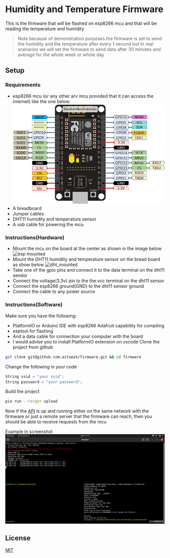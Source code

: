 # Humidity and Temperature Firmware
This is the firmware that will be flashed on esp8266 mcu and that will be reading the temperature and humidity

> Note because of demonstration purposes the firmware is set to send the
> humidity and the temperature after every 1 second but In real scenarios we
> will set the firmware to send data after 30 minutes and average for the whole
> week or whole day 

## Setup
### Requirements
* esp8266 mcu (or any other arv mcu provided that it can access the internet)
  like the one below
  ![esp_image](/screenshots/esp8266.png)
* A breadboard
* Jumper cables
* DHT11 humidity and temperature sensor
* A usb cable for powering the mcu

### Instructions(Hardware)
* Mount the mcu on the board at the center as shown in the image below
![esp mounted](/screenshots/espmounted.png)
* Mount the DHT11 humidity and temperature sensor on the bread board as show
  below
![dht_mounted](/screenshots/dhtmounted.png)
* Take one of the gpio pins and connect it to the data terminal on the dht11
sendor
* Connect the voltage(3.3v) pin to the the vcc terminal on the dht11 sensor
* Connect the esp8266 ground(GND) to the dht11 sensor ground
* Connect the cable to any power source

### Instructions(Software)
Make sure you have the following:
  * PlatformIO or Arduino IDE with esp8266 Adafruit capability for compiling
  * esptool for flashing
  * And a data cable for connection your computer with the board
  * I would advise you to install PlatformIO extension on vscode
Clone the project from github
```bash
git clone git@github.com:aitumik/firmware.git && cd firmware
```
Change the following in your code
```c
String ssid = "your ssid";
String password = "your password";
```
Build the project
```bash
pio run --target upload
```
Now if the [API](https://github.com/aitumik/firmware-api) is up and running
either on the same network with the firmware or just a remote server that the
firmware can reach, then you should be able to receive requests from the mcu

Example in screenshot
![Example](/screenshots/data.png)

## License
[MIT](http://google.com=?MIT")
